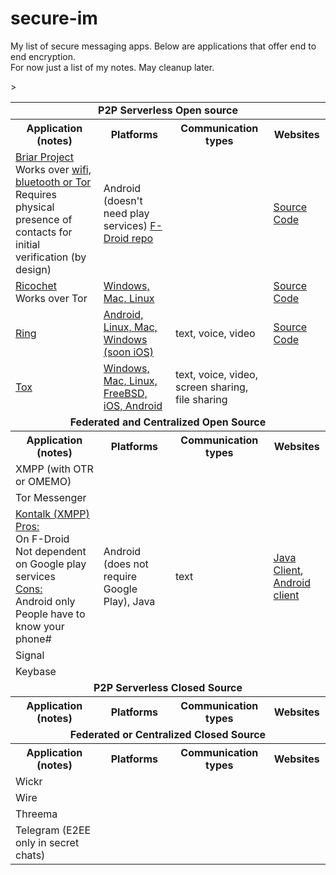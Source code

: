 # secure-im
My list of secure messaging apps.  Below are applications that offer end to end encryption.<br>
For now just a list of my notes.  May cleanup later.<br>

<table>
<tr><td colspan=4 align="center"><b>P2P Serverless Open source</b></td></tr>
  <th>Application (notes)</th>
  <th>Platforms</th>
  <th>Communication types</th>
  <th>Websites</th>

<tr>
  <td><a href="briarproject.org">Briar Project</a><br>
    Works over <a href="https://briarproject.org/how-it-works.html">wifi, bluetooth or Tor</a><br>
    Requires physical presence of contacts for initial verification (by design)</td>
  <td>Android (doesn't need play services) <a href="https://briarproject.org/fdroid/repo?fingerprint=1FB874BEE7276D28ECB2C9B06E8A122EC4BCB4008161436CE474C257CBF49BD6">F-Droid repo<a/></td>
  <td></td>
  <td><a href="https://code.briarproject.org/akwizgran/briar/tree/master">Source Code</a></td>
</tr>

<tr>
  <td><a href="ricochet.im">Ricochet</a><br>
    Works over Tor</td>
  <td><a href="https://ricochet.im/releases/latest/">Windows, Mac, Linux</a></td>
  <td></td>
  <td><a href="https://github.com/ricochet-im/ricochet">Source Code</a></td>
 </tr>

<tr>
  <td><a href="ring.cx">Ring</a></td>>
  <td><a href="https://ring.cx/en/download">Android, Linux, Mac, Windows (soon iOS)</a></td>
  <td>text, voice, video</td>
  <td><a href="https://github.com/savoirfairelinux/">Source Code</a></td>
</tr>

<tr>
  <td><a href="tox.chat">Tox</a></td>
  <td><a href="https://tox.chat/download.html">Windows, Mac, Linux, FreeBSD, iOS, Android</a></td>
  <td>text, voice, video, screen sharing, file sharing</td>
  <td></td>
</tr>

<tr><td colspan=4 align="center"><b>Federated and Centralized Open Source</b></td></tr>
  <th>Application (notes)</th>
  <th>Platforms</th>
  <th>Communication types</th>
  <th>Websites</th>

<tr>
  <td>XMPP (with OTR or OMEMO)</td>
</tr>

<tr>
  <td>Tor Messenger</td>
</tr>

<tr>
  <td><a href="https://github.com/kontalk/androidclient/releases">Kontalk (XMPP)<a/><br>
  <u>Pros:</u><br>
    On F-Droid<br>
    Not dependent on Google play services<br>
  <u>Cons:</u><br>
    Android only<br>
    People have to know your phone#</td>
  <td>Android (does not require Google Play), Java</td>
  <td>text</td>
  <td><a href="https://github.com/kontalk/desktopclient-java">Java Client</a>,<br>
    <a href="https://github.com/kontalk/androidclient">Android client</a></td>
</tr>

<tr>
  <td>Signal</td>
</tr>

<tr>
  <td>Keybase</td>
</tr>

<tr><td colspan=4 align="center"><b>P2P Serverless Closed Source</b></td></tr>
  <th>Application (notes)</th>
  <th>Platforms</th>
  <th>Communication types</th>
  <th>Websites</th>

<tr><td colspan=4 align="center"><b>Federated or Centralized Closed Source</b></td></tr>
  <th>Application (notes)</th>
  <th>Platforms</th>
  <th>Communication types</th>
  <th>Websites</th>

<tr>
  <td>Wickr</td>
</tr>

<tr>
  <td>Wire</td>
</tr>

<tr>
  <td>Threema</td>
</tr>

<tr>
  <td>Telegram (E2EE only in secret chats)</td>
</tr>
</table>

